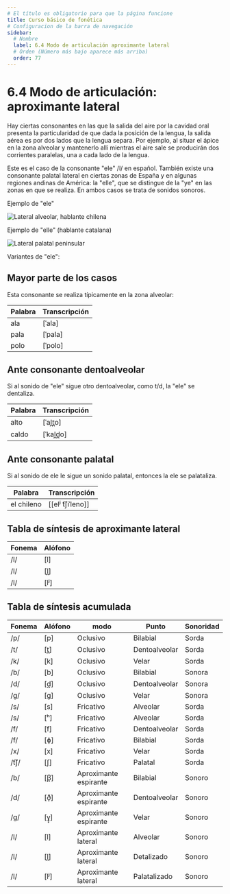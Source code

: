 ```yaml
---
# El título es obligatorio para que la página funcione
title: Curso básico de fonética
# Configuracion de la barra de navegación
sidebar:
  # Nombre
  label: 6.4 Modo de articulación aproximante lateral
  # Orden (Número más bajo aparece más arriba)
  order: 77
---
```

# 6.4 Modo de articulación: aproximante lateral

Hay ciertas consonantes en las que la salida del aire por la cavidad oral presenta la particularidad de que dada la posición de la lengua, la salida aérea es por dos lados que la lengua separa. Por ejemplo, al situar el ápice en la zona alveolar y mantenerlo allí mientras el aire sale se producirán dos corrientes paralelas, una a cada lado de la lengua.

Este es el caso de la consonante "ele" /l/ en español. También existe una consonante palatal lateral en ciertas zonas de España y en algunas regiones andinas de América: la "elle", que se distingue de la "ye" en las zonas en que se realiza. En ambos casos se trata de sonidos sonoros.

Ejemplo de "ele"

![Lateral alveolar, hablante chilena](18_Laterales_Fonética_v1_FIG_18_02_a.png)

Ejemplo de "elle" (hablante catalana)

![Lateral palatal peninsular](18_Laterales_Fonética_v1_FIG_18_05_a.png)



Variantes de "ele":

## Mayor parte de los casos

Esta consonante se realiza típicamente en la zona alveolar: 


| Palabra | Transcripción |
| ----------- | ----------- |
|ala|[ˈala]| 
|pala|[ˈpala]|
|polo|[ˈpolo]|


## Ante consonante dentoalveolar

Si al sonido de "ele" sigue otro dentoalveolar, como t/d, la "ele" se dentaliza.

| Palabra | Transcripción |
| ----------- | ----------- |
|alto|[ˈal̪t̪o]| 
|caldo|[ˈkal̪d̪o]| 



## Ante consonante palatal

Si al sonido de ele le sigue un sonido palatal, entonces la ele se palataliza.


| Palabra | Transcripción |
| ----------- | ----------- |
|el chileno |[[elʲ t͡ʃiˈleno]]| 


## Tabla de síntesis de aproximante lateral

| Fonema | Alófono |
| ----------- | ----------- |
| /l/ | [l] |
| /l/ | [l̪] |
| /l/ | [lʲ] |




## Tabla de síntesis acumulada

| Fonema | Alófono |modo|Punto| Sonoridad|
| ----------- | ----------- |----------- | ----------- | ----------- |
|/p/|[p]|Oclusivo|Bilabial|Sorda|
|/t/|[t̪]|Oclusivo|Dentoalveolar| Sorda|
|/k/|[k]|Oclusivo|Velar|Sorda|
|/b/|[b]|Oclusivo|Bilabial|Sonora|
|/d/|[d̪]|Oclusivo|Dentoalveolar|Sonora|
|/g/|[g]|Oclusivo|Velar|Sonora|
|/s/|[s] |Fricativo|Alveolar| Sorda|
|/s/|[ʰ]|Fricativo|Alveolar|Sorda|
|/f/|[f]|Fricativo|Dentoalveolar|Sorda|
|/f/|[ɸ]|Fricativo|Bilabial|Sorda|
|/x/|[x]|Fricativo|Velar|Sorda|
|/t͡ʃ/|[ʃ]|Fricativo|Palatal|Sorda|
|/b/|[β̞]|Aproximante espirante|Bilabial|Sonoro|
|/d/|[ð̞]|Aproximante espirante|Dentoalveolar|Sonoro|
|/g/|[ɣ̞]|Aproximante espirante|Velar|Sonoro|
|/l/|[l]|Aproximante lateral |Alveolar|Sonoro|
|/l/|[l̪]|Aproximante lateral |Detalizado|Sonoro|
|/l/|[lʲ]|Aproximante lateral |Palatalizado|Sonoro|
